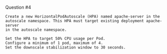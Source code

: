 
Question #4
~~~~~~~~~~~~~~~~~~~~~~~~~~~~~~~~~~~~~~~~~~~~~~~~~~~~~~~~~~~~~~~~~~~~~~~~~~~~~~~~~~~~~
Create a new HorizontalPodAutoscale (HPA) named apache-server in the 
autoscale namespace. This HPA must target existing deployment apache-server 
in the autoscale namespace.

Set the HPA to target 50% CPU usage per Pod.
Configure a minimum of 1 pod, maximum of 4.
Set the downscale stabilization window to 30 seconds.
~~~~~~~~~~~~~~~~~~~~~~~~~~~~~~~~~~~~~~~~~~~~~~~~~~~~~~~~~~~~~~~~~~~~~~~~~~~~~~~~~~~~~
